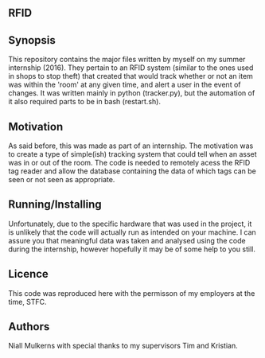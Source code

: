 ## RFID

## Synopsis
This repository contains the major files written by myself on my summer internship (2016). They pertain to an RFID system (similar to the ones used in shops to stop theft) that  created that would track whether or not an item was within the 'room' at any given time, and alert a user in the event of changes. It was written mainly in python (tracker.py), but the automation of it also required parts to be in bash (restart.sh).

## Motivation
As said before, this was made as part of an internship. The motivation was to create a type of simple(ish) tracking system that could tell when an asset was in or out of the room. The code is needed to remotely acess the RFID tag reader and allow the database containing the data of which tags can be seen or not seen as appropriate. 

## Running/Installing
Unfortunately, due to the specific hardware that was used in the project, it is unlikely that the code will actually run as intended on your machine. I can assure you that meaningful data was taken and analysed using the code during the internship, however hopefully it may be of some help to you still. 

## Licence
This code was reproduced here with the permisson of my employers at the time, STFC.

## Authors
Niall Mulkerns with special thanks to my supervisors Tim and Kristian.
